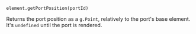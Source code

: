 <pre class="docs-method-signature"><code>element.getPortPosition(portId)</code></pre>

Returns the port position as a `g.Point`, relatively to the port's base element. It's `undefined` until the port is rendered. 

